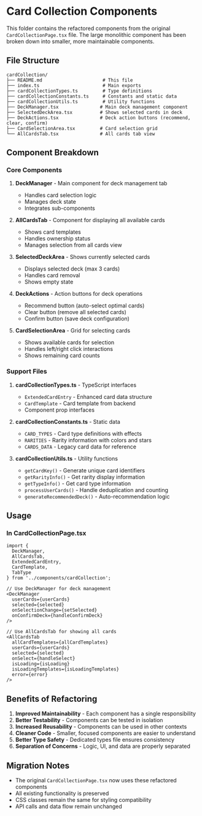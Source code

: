 # Card Collection Components

This folder contains the refactored components from the original `CardCollectionPage.tsx` file. The large monolithic component has been broken down into smaller, more maintainable components.

## File Structure

```
cardCollection/
├── README.md                      # This file
├── index.ts                       # Main exports
├── cardCollectionTypes.ts         # Type definitions
├── cardCollectionConstants.ts     # Constants and static data
├── cardCollectionUtils.ts         # Utility functions
├── DeckManager.tsx               # Main deck management component
├── SelectedDeckArea.tsx          # Shows selected cards in deck
├── DeckActions.tsx               # Deck action buttons (recommend, clear, confirm)
├── CardSelectionArea.tsx         # Card selection grid
└── AllCardsTab.tsx               # All cards tab view
```

## Component Breakdown

### Core Components

1. **DeckManager** - Main component for deck management tab
   - Handles card selection logic
   - Manages deck state
   - Integrates sub-components

2. **AllCardsTab** - Component for displaying all available cards
   - Shows card templates
   - Handles ownership status
   - Manages selection from all cards view

3. **SelectedDeckArea** - Shows currently selected cards
   - Displays selected deck (max 3 cards)
   - Handles card removal
   - Shows empty state

4. **DeckActions** - Action buttons for deck operations
   - Recommend button (auto-select optimal cards)
   - Clear button (remove all selected cards)
   - Confirm button (save deck configuration)

5. **CardSelectionArea** - Grid for selecting cards
   - Shows available cards for selection
   - Handles left/right click interactions
   - Shows remaining card counts

### Support Files

1. **cardCollectionTypes.ts** - TypeScript interfaces
   - `ExtendedCardEntry` - Enhanced card data structure
   - `CardTemplate` - Card template from backend
   - Component prop interfaces

2. **cardCollectionConstants.ts** - Static data
   - `CARD_TYPES` - Card type definitions with effects
   - `RARITIES` - Rarity information with colors and stars
   - `CARDS_DATA` - Legacy card data for reference

3. **cardCollectionUtils.ts** - Utility functions
   - `getCardKey()` - Generate unique card identifiers
   - `getRarityInfo()` - Get rarity display information
   - `getTypeInfo()` - Get card type information
   - `processUserCards()` - Handle deduplication and counting
   - `generateRecommendedDeck()` - Auto-recommendation logic

## Usage

### In CardCollectionPage.tsx

```tsx
import { 
  DeckManager, 
  AllCardsTab, 
  ExtendedCardEntry, 
  CardTemplate, 
  TabType 
} from '../components/cardCollection';

// Use DeckManager for deck management
<DeckManager
  userCards={userCards}
  selected={selected}
  onSelectionChange={setSelected}
  onConfirmDeck={handleConfirmDeck}
/>

// Use AllCardsTab for showing all cards
<AllCardsTab
  allCardTemplates={allCardTemplates}
  userCards={userCards}
  selected={selected}
  onSelect={handleSelect}
  isLoading={isLoading}
  isLoadingTemplates={isLoadingTemplates}
  error={error}
/>
```

## Benefits of Refactoring

1. **Improved Maintainability** - Each component has a single responsibility
2. **Better Testability** - Components can be tested in isolation
3. **Increased Reusability** - Components can be used in other contexts
4. **Cleaner Code** - Smaller, focused components are easier to understand
5. **Better Type Safety** - Dedicated types file ensures consistency
6. **Separation of Concerns** - Logic, UI, and data are properly separated

## Migration Notes

- The original `CardCollectionPage.tsx` now uses these refactored components
- All existing functionality is preserved
- CSS classes remain the same for styling compatibility
- API calls and data flow remain unchanged
